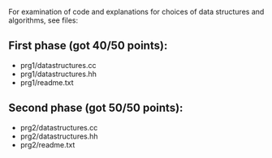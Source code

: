 For examination of code and explanations for choices of data structures and algorithms, see files:

## First phase (got 40/50 points):
* prg1/datastructures.cc
* prg1/datastructures.hh
* prg1/readme.txt

## Second phase (got 50/50 points):
* prg2/datastructures.cc
* prg2/datastructures.hh
* prg2/readme.txt
